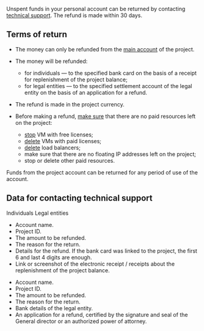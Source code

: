 Unspent funds in your personal account can be returned by contacting [technical support](/en/contacts). The refund is made within 30 days.

## Terms of return

- The money can only be refunded from the [main account](../../start/balance/) of the project.
- The money will be refunded:

  - for individuals — to the specified bank card on the basis of a receipt for replenishment of the project balance;
  - for legal entities — to the specified settlement account of the legal entity on the basis of an application for a refund.

- The refund is made in the project currency.
- Before making a refund, [make sure](../detail/) that there are no paid resources left on the project:

  - [stop](/en/base/iaas/vm-start/manage-vm/vm-state) VM with free licenses;
  - [delete](/en/base/iaas/vm-start/manage-vm/vm-delete) VMs with paid licenses;
  - [delete](/en/networks/vnet/operations/manage-lb#removing_the_load_balancer) load balancers;
  - make sure that there are no floating IP addresses left on the project;
  - stop or delete other paid resources.

<info>

Funds from the project account can be returned for any period of use of the account.

</info>

## Data for contacting technical support

<tabs>
<tablist>
<tab>Individuals</tab>
<tab>Legal entities</tab>
</tablist>
<tabpanel>

- Account name.
- Project ID.
- The amount to be refunded.
- The reason for the return.
- Details for the refund. If the bank card was linked to the project, the first 6 and last 4 digits are enough.
- Link or screenshot of the electronic receipt / receipts about the replenishment of the project balance.

</tabpanel>
<tabpanel>

- Account name.
- Project ID.
- The amount to be refunded.
- The reason for the return.
- Bank details of the legal entity.
- An application for a refund, certified by the signature and seal of the General director or an authorized power of attorney.

</tabpanel>
</tabs>
